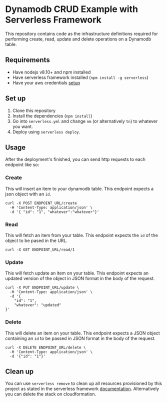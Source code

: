 # Dynamodb CRUD Example with Serverless Framework
This repository contains code as the infrastructure definitions required for performing create, read, update and delete operations on a Dynamodb table.

## Requirements
- Have nodejs v8.10+ and npm installed
- Have serverless framework installed (`npm install -g serverless`)
- Have your aws credentials [setup](https://serverless.com/framework/docs/providers/aws/guide/credentials/)


## Set up
1. Clone this repository
2. Install the dependencies (`npm install`)
3. Go into `serverless.yml` and change `nm` (or alternatively `tn`) to whatever you want.
4. Deploy using `serverless deploy`.

## Usage
After the deployment's finished, you can send http requests to each endpoint like so:

### Create
This will insert an item to your dynamodb table. This endpoint expects a json object with an `id`.

```
curl -X POST ENDPOINT_URL/create 
  -H 'Content-Type: application/json' \
  -d '{ "id": "1", "whatever":"whatever"}'
```

### Read
This will fetch an item from your table. This endpoint expects the `id` of the object to be pased in the URL.

```
curl -X GET ENDPOINT_URL/read/1
```

### Update
This will fetch update an item on your table. This endpoint expects an updated version of the object in JSON format in the body of the request.

```
curl -X PUT ENDPOINT_URL/update \
  -H 'Content-Type: application/json' \
  -d '{
    "id": "1",
    "whatever": "updated"
}'
```

### Delete
This will delete an item on your table. This endpoint expects a JSON object containing an `id` to be passed in JSON format in the body of the request.

```
curl -X DELETE ENDPOINT_URL/delete \
  -H 'Content-Type: application/json' \
  -d '{"id": "1"}'
```


## Clean up
You can use `serverless remove` to clean up all resources provisioned by this project as stated in the serverless framework [documentation](https://serverless.com/framework/docs/providers/aws/guide/quick-start/#cleanup). Alternatively you can delete the stack on cloudformation.